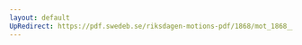 ```yaml
---
layout: default
UpRedirect: https://pdf.swedeb.se/riksdagen-motions-pdf/1868/mot_1868__ak__00132/mot_1868__ak__00132_001.pdf
---
```

